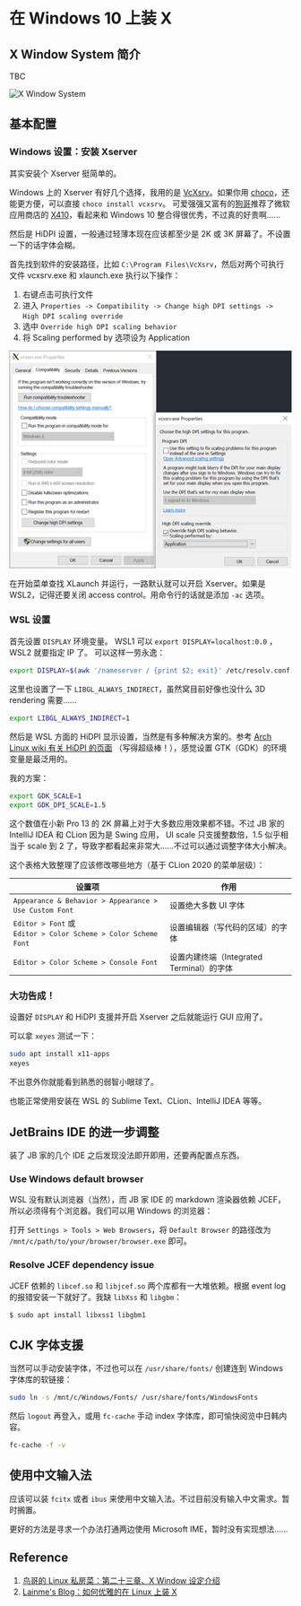 # 在 Windows 10 上装 X

## X Window System 简介

TBC

![X Window System](https://linux.vbird.org/linux_basic/centos7/0590xwindow//x_ser_cli.gif)

## 基本配置

### Windows 设置：安装 Xserver

其实安装个 Xserver 挺简单的。

Windows 上的 Xserver 有好几个选择，我用的是 [VcXsrv](https://sourceforge.net/projects/vcxsrv/)。如果你用 [choco](https://chocolatey.org/)，还能更方便，可以直接 `choco install vcxsrv`。 可爱强强又富有的[狗哥](https://github.com/FluorineDog)推荐了微软应用商店的 [X410](https://x410.dev/)，看起来和 Windows 10 整合得很优秀，不过真的好贵啊……

然后是 HiDPI 设置，一般通过轻薄本现在应该都至少是 2K 或 3K 屏幕了。不设置一下的话字体会糊。

首先找到软件的安装路径，比如 `C:\Program Files\VcXsrv`，然后对两个可执行文件 vcxsrv.exe 和 xlaunch.exe 执行以下操作：

1. 右键点击可执行文件
2. 进入 `Properties -> Compatibility -> Change high DPI settings -> High DPI scaling override`
3. 选中 `Override high DPI scaling behavior`
4. 将 Scaling performed by 选项设为 Application

![vcsrv HiDPI setting](img/2020-11-11-16-52-53.png)

在开始菜单查找 XLaunch 并运行，一路默认就可以开启 Xserver。如果是 WSL2，记得还要关闭 access control。用命令行的话就是添加 `-ac` 选项。

### WSL 设置

首先设置 `DISPLAY` 环境变量。 WSL1 可以 `export DISPLAY=localhost:0.0` ， WSL2 就要指定 IP 了。 可以这样一劳永逸：

```bash
export DISPLAY=$(awk '/nameserver / {print $2; exit}' /etc/resolv.conf 2>/dev/null):0
```

这里也设置了一下 `LIBGL_ALWAYS_INDIRECT`，虽然窝目前好像也没什么 3D rendering 需要……

```bash
export LIBGL_ALWAYS_INDIRECT=1
```

然后是 WSL 方面的 HiDPI 显示设置，当然是有多种解决方案的。参考 [Arch Linux wiki 有关 HiDPI 的页面](https://wiki.archlinux.org/index.php/HiDPI) （写得超级棒！），感觉设置 GTK（GDK）的环境变量是最泛用的。

我的方案：

```bash
export GDK_SCALE=1
export GDK_DPI_SCALE=1.5
```

这个数值在小新 Pro 13 的 2K 屏幕上对于大多数应用效果都不错。不过 JB 家的 IntelliJ IDEA 和 CLion 因为是 Swing 应用， UI scale 只支援整数倍，1.5 似乎相当于 scale 到 2 了，导致字都看起来非常大……不过可以通过调整字体大小解决。

这个表格大致整理了应该修改哪些地方（基于 CLion 2020 的菜单层级）：

| 设置项 | 作用 |
| --- | --- |
| `Appearance & Behavior > Appearance > Use Custom Font` | 设置绝大多数 UI 字体 |
| `Editor > Font` 或 <br> `Editor > Color Scheme > Color Scheme Font` | 设置编辑器（写代码的区域）的字体|
| `Editor > Color Scheme > Console Font` | 设置内建终端（Integrated Terminal）的字体 |

### 大功告成！

设置好 `DISPLAY` 和 HiDPI 支援并开启 Xserver 之后就能运行 GUI 应用了。

可以拿 `xeyes` 测试一下：

```bash
sudo apt install x11-apps
xeyes
```

不出意外你就能看到熟悉的弱智小眼球了。

也能正常使用安装在 WSL 的 Sublime Text、CLion、IntelliJ IDEA 等等。

## JetBrains IDE 的进一步调整

装了 JB 家的几个 IDE 之后发现没法即开即用，还要再配置点东西。

### Use Windows default browser

WSL 没有默认浏览器（当然），而 JB 家 IDE 的 markdown 渲染器依赖 JCEF，所以必须得有个浏览器。我们可以用 Windows 的浏览器：

打开 `Settings > Tools > Web Browsers`，将 `Default Browser` 的路径改为 `/mnt/c/path/to/your/browser/browser.exe` 即可。

### Resolve JCEF dependency issue

JCEF 依赖的 `libcef.so` 和 `libjcef.so` 两个库都有一大堆依赖。根据 event log 的报错安装一下就好了。我缺 `libXss` 和 `libgbm`：

```bash
$ sudo apt install libxss1 libgbm1
```

## CJK 字体支援

当然可以手动安装字体，不过也可以在 `/usr/share/fonts/` 创建连到 Windows 字体库的软链接：

```bash
sudo ln -s /mnt/c/Windows/Fonts/ /usr/share/fonts/WindowsFonts
```

然后 `logout` 再登入，或用 `fc-cache` 手动 index 字体库，即可愉快阅览中日韩内容。

```bash
fc-cache -f -v
```

## 使用中文输入法

应该可以装 `fcitx` 或者 `ibus` 来使用中文输入法。不过目前没有输入中文需求。暂时搁置。

更好的方法是寻求一个办法打通两边使用 Microsoft IME，暂时没有实现想法……

## Reference

1. [鸟哥的 Linux 私房菜：第二十三章、X Window 设定介绍](https://linux.vbird.org/linux_basic/centos7/0590xwindow.php)
2. [Lainme's Blog：如何优雅的在 Linux 上装 X](https://www.lainme.com/doku.php/blog/2018/07/%E5%A6%82%E4%BD%95%E4%BC%98%E9%9B%85%E7%9A%84%E5%9C%A8windows_10%E4%B8%8A%E8%A3%85x)
